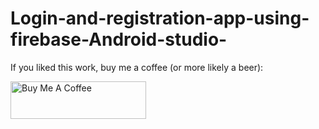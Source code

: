 # Login-and-registration-app-using-firebase-Android-studio-








If you liked this work, buy me a coffee (or more likely a beer): 

<a href="https://www.buymeacoffee.com/johniyioke" target="_blank"><img src="https://cdn.buymeacoffee.com/buttons/v2/default-yellow.png" alt="Buy Me A Coffee" style="height: 60px !important;width: 217px !important;" ></a>
